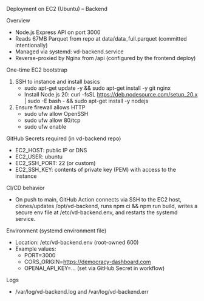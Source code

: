 Deployment on EC2 (Ubuntu) – Backend

Overview
- Node.js Express API on port 3000
- Reads 67MB Parquet from repo at data/data_full.parquet (committed intentionally)
- Managed via systemd: vd-backend.service
- Reverse-proxied by Nginx from /api (configured by the frontend deploy)

One-time EC2 bootstrap
1) SSH to instance and install basics
   - sudo apt-get update -y && sudo apt-get install -y git nginx
   - Install Node.js 20: curl -fsSL https://deb.nodesource.com/setup_20.x | sudo -E bash - && sudo apt-get install -y nodejs
2) Ensure firewall allows HTTP
   - sudo ufw allow OpenSSH
   - sudo ufw allow 80/tcp
   - sudo ufw enable

GitHub Secrets required (in vd-backend repo)
- EC2_HOST: public IP or DNS
- EC2_USER: ubuntu
- EC2_SSH_PORT: 22 (or custom)
- EC2_SSH_KEY: contents of private key (PEM) with access to the instance

CI/CD behavior
- On push to main, GitHub Action connects via SSH to the EC2 host, clones/updates /opt/vd-backend, runs npm ci && npm run build, writes a secure env file at /etc/vd-backend.env, and restarts the systemd service.

Environment (systemd environment file)
- Location: /etc/vd-backend.env (root-owned 600)
- Example values:
   - PORT=3000
   - CORS_ORIGIN=https://democracy-dashboard.com
   - OPENAI_API_KEY=... (set via GitHub Secret in workflow)

Logs
- /var/log/vd-backend.log and /var/log/vd-backend.err
